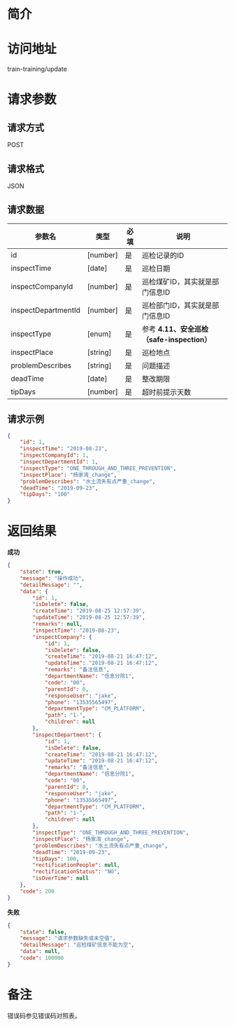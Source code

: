 # 简介

# 访问地址
train-training/update

# 请求参数

## 请求方式
POST

## 请求格式
JSON

## 请求数据
|参数名|类型|必填|说明|
|-|-|-|-|
|id|[number]|是|巡检记录的ID|
|inspectTime|[date]|是|巡检日期|
|inspectCompanyId|[number]|是|巡检煤矿ID，其实就是部门信息ID|
|inspectDepartmentId|[number]|是|巡检部门ID，其实就是部门信息ID|
|inspectType|[enum]|是|参考 **4.11、安全巡检（safe-inspection）**|
|inspectPlace|[string]|是|巡检地点|
|problemDescribes|[string]|是|问题描述|
|deadTime|[date]|是|整改期限|
|tipDays|[number]|是|超时前提示天数|


## 请求示例
```json
{
    "id": 1,
    "inspectTime": "2019-08-23",
    "inspectCompanyId": 1,
    "inspectDepartmentId": 1,
    "inspectType": "ONE_THROUGH_AND_THREE_PREVENTION",
    "inspectPlace": "杨家湾_change",
    "problemDescribes": "水土流失有点严重_change",
    "deadTime": "2019-09-23",
    "tipDays": "100"
}
```

# 返回结果
**成功**
```json
{
    "state": true,
    "message": "操作成功",
    "detailMessage": "",
    "data": {
        "id": 1,
        "isDelete": false,
        "createTime": "2019-08-25 12:57:39",
        "updateTime": "2019-08-25 12:57:39",
        "remarks": null,
        "inspectTime": "2019-08-23",
        "inspectCompany": {
            "id": 1,
            "isDelete": false,
            "createTime": "2019-08-21 16:47:12",
            "updateTime": "2019-08-21 16:47:12",
            "remarks": "备注信息",
            "departmentName": "信息分院1",
            "code": "00",
            "parentId": 0,
            "responseUser": "jake",
            "phone": "13535565497",
            "departmentType": "CM_PLATFORM",
            "path": "1-",
            "children": null
        },
        "inspectDepartment": {
            "id": 1,
            "isDelete": false,
            "createTime": "2019-08-21 16:47:12",
            "updateTime": "2019-08-21 16:47:12",
            "remarks": "备注信息",
            "departmentName": "信息分院1",
            "code": "00",
            "parentId": 0,
            "responseUser": "jake",
            "phone": "13535565497",
            "departmentType": "CM_PLATFORM",
            "path": "1-",
            "children": null
        },
        "inspectType": "ONE_THROUGH_AND_THREE_PREVENTION",
        "inspectPlace": "杨家湾_change",
        "problemDescribes": "水土流失有点严重_change",
        "deadTime": "2019-09-23",
        "tipDays": 100,
        "rectificationPeople": null,
        "rectificationStatus": "NO",
        "isOverTime": null
    },
    "code": 200
}
```

**失败**
```json
{
    "state": false,
    "message": "请求参数缺失或未空值",
    "detailMessage": "巡检煤矿信息不能为空",
    "data": null,
    "code": 100000
}
```

# 备注
错误码参见错误码对照表。